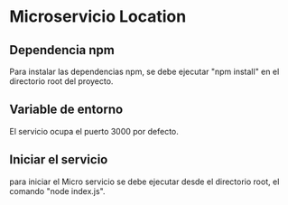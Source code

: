 # Microservicio Location


## Dependencia npm

Para instalar las dependencias npm, se debe ejecutar "npm install" en el directorio root del proyecto.

## Variable de entorno

El servicio ocupa el puerto 3000 por defecto.

## Iniciar el servicio

para iniciar el Micro servicio se debe ejecutar desde el directorio root, el comando "node index.js".
